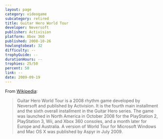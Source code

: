 ```yaml
---
layout: page
category: videogame
subcategory: retired
title: Guitar Hero World Tour
developer: Neversoft
publisher: Activision
platform: Xbox 360
published: 2008-10-26
howlongtobeat: 32
difficulty: --
trophyGuide: --
durationHours: --
trophies: 25/50
percent: 50
link: --
date: 2009-09-19
---
```


From [Wikipedia](https://en.wikipedia.org/wiki/Guitar_Hero_World_Tour):

> Guitar Hero World Tour is a 2008 rhythm game developed by Neversoft and published by Activision. It is the fourth main installment and the sixth overall installment in the Guitar Hero series. The game was launched in North America in October 2008 for the PlayStation 2, PlayStation 3, Wii, and Xbox 360 consoles, and a month later for Europe and Australia. A version of World Tour for Microsoft Windows and Mac OS X was published by Aspyr in July 2009.
